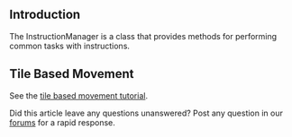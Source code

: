 ## Introduction

The InstructionManager is a class that provides methods for performing common tasks with instructions.

## Tile Based Movement

See the [tile based movement tutorial](/frb/docs/index.php?title=FlatRedBallXna:Tutorials:Tile_Based_Movement.md "FlatRedBallXna:Tutorials:Tile Based Movement").

Did this article leave any questions unanswered? Post any question in our [forums](/frb/forum/.md) for a rapid response.
